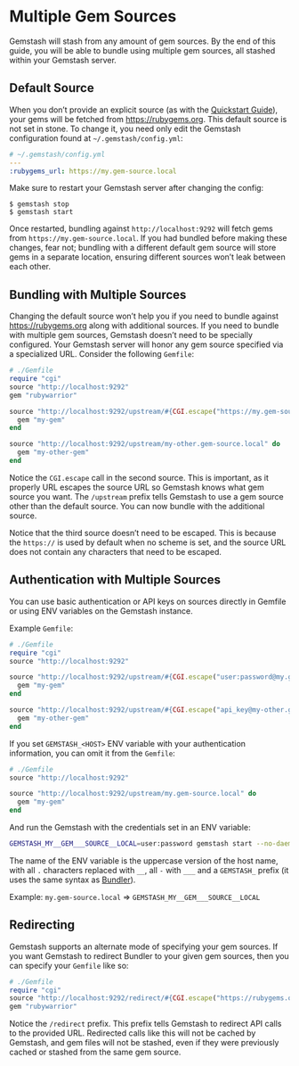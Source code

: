 <!-- Automatically generated by Pandoc -->


# Multiple Gem Sources

Gemstash will stash from any amount of gem sources. By the end of this
guide, you will be able to bundle using multiple gem sources, all
stashed within your Gemstash server.

## Default Source

When you don’t provide an explicit source (as with the [Quickstart
Guide](../readme.md#quickstart-guide)), your gems will be fetched from
https://rubygems.org. This default source is not set in stone. To change
it, you need only edit the Gemstash configuration found at
`~/.gemstash/config.yml`:

``` yaml
# ~/.gemstash/config.yml
---
:rubygems_url: https://my.gem-source.local
```

Make sure to restart your Gemstash server after changing the config:

    $ gemstash stop
    $ gemstash start

Once restarted, bundling against `http://localhost:9292` will fetch gems
from `https://my.gem-source.local`. If you had bundled before making
these changes, fear not; bundling with a different default gem source
will store gems in a separate location, ensuring different sources won’t
leak between each other.

## Bundling with Multiple Sources

Changing the default source won’t help you if you need to bundle against
https://rubygems.org along with additional sources. If you need to
bundle with multiple gem sources, Gemstash doesn’t need to be specially
configured. Your Gemstash server will honor any gem source specified via
a specialized URL. Consider the following `Gemfile`:

``` ruby
# ./Gemfile
require "cgi"
source "http://localhost:9292"
gem "rubywarrior"

source "http://localhost:9292/upstream/#{CGI.escape("https://my.gem-source.local")}" do
  gem "my-gem"
end

source "http://localhost:9292/upstream/my-other.gem-source.local" do
  gem "my-other-gem"
end
```

Notice the `CGI.escape` call in the second source. This is important, as
it properly URL escapes the source URL so Gemstash knows what gem source
you want. The `/upstream` prefix tells Gemstash to use a gem source
other than the default source. You can now bundle with the additional
source.

Notice that the third source doesn’t need to be escaped. This is because
the `https://` is used by default when no scheme is set, and the source
URL does not contain any characters that need to be escaped.

## Authentication with Multiple Sources

You can use basic authentication or API keys on sources directly in
Gemfile or using ENV variables on the Gemstash instance.

Example `Gemfile`:

``` ruby
# ./Gemfile
require "cgi"
source "http://localhost:9292"

source "http://localhost:9292/upstream/#{CGI.escape("user:password@my.gem-source.local")}" do
  gem "my-gem"
end

source "http://localhost:9292/upstream/#{CGI.escape("api_key@my-other.gem-source.local")}" do
  gem "my-other-gem"
end
```

If you set `GEMSTASH_<HOST>` ENV variable with your authentication
information, you can omit it from the `Gemfile`:

``` ruby
# ./Gemfile
source "http://localhost:9292"

source "http://localhost:9292/upstream/my.gem-source.local" do
  gem "my-gem"
end
```

And run the Gemstash with the credentials set in an ENV variable:

``` bash
GEMSTASH_MY__GEM___SOURCE__LOCAL=user:password gemstash start --no-daemonize --config-file config.yml.erb
```

The name of the ENV variable is the uppercase version of the host name,
with all `.` characters replaced with `__`, all `-` with `___` and a
`GEMSTASH_` prefix (it uses the same syntax as
[Bundler](https://bundler.io/v2.4/man/bundle-config.1.html#CREDENTIALS-FOR-GEM-SOURCES)).

Example: `my.gem-source.local` =\> `GEMSTASH_MY__GEM___SOURCE__LOCAL`

## Redirecting

Gemstash supports an alternate mode of specifying your gem sources. If
you want Gemstash to redirect Bundler to your given gem sources, then
you can specify your `Gemfile` like so:

``` ruby
# ./Gemfile
require "cgi"
source "http://localhost:9292/redirect/#{CGI.escape("https://rubygems.org")}"
gem "rubywarrior"
```

Notice the `/redirect` prefix. This prefix tells Gemstash to redirect
API calls to the provided URL. Redirected calls like this will not be
cached by Gemstash, and gem files will not be stashed, even if they were
previously cached or stashed from the same gem source.
